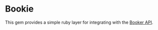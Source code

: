 Bookie
======

This gem provides a simple ruby layer for integrating with the [Booker API][].

[Booker API]: http://apidoc.booker.com/Content/index.html

